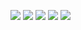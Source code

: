 ![](https://github-profile-summary-cards.vercel.app/api/cards/profile-details?username=go-laoji&theme=github)
![](https://github-profile-summary-cards.vercel.app/api/cards/repos-per-language?username=go-laoji&theme=github)
![](https://github-profile-summary-cards.vercel.app/api/cards/most-commit-language?username=go-laoji&theme=github)
![](https://github-profile-summary-cards.vercel.app/api/cards/stats?username=go-laoji&theme=github)
![](https://github-profile-summary-cards.vercel.app/api/cards/productive-time?username=go-laoji&theme=github)
